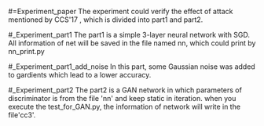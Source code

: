 #=Experiment_paper
  The experiment could verify the effect of attack mentioned by CCS'17 , which is divided into part1 and part2.


#_Experiment_part1
  The part1 is a simple 3-layer neural network with SGD. All information of net will be saved in the file named nn, which could print by nn_print.py


#_Experiment_part1_add_noise
  In this part, some Gaussian noise was added to gardients which lead to a lower accuracy.


#_Experiment_part2
  The part2 is a GAN network in which parameters of discriminator is from the file 'nn' and keep static in iteration. when you execute the test_for_GAN.py, the information of network will write in the file'cc3'. 
